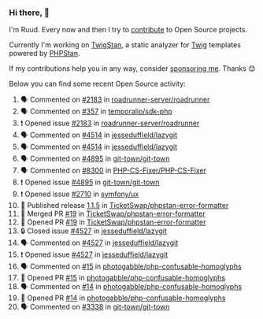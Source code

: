 ### Hi there, 👋

I'm Ruud. Every now and then I try to [contribute](https://github.com/pulls?q=+is%3Apr+author%3Aruudk+archived%3Afalse+is%3Apublic+) to Open Source projects.

Currently I'm working on [TwigStan](https://github.com/twigstan), a static analyzer for [Twig](https://twig.symfony.com/) templates powered by [PHPStan](https://phpstan.org/).

If my contributions help you in any way, consider [sponsoring me](https://github.com/sponsors/ruudk). Thanks 😊

Below you can find some recent Open Source activity:

<!--START_SECTION:activity-->
1. 🗣 Commented on [#2183](https://github.com/roadrunner-server/roadrunner/issues/2183#issuecomment-2889142978) in [roadrunner-server/roadrunner](https://github.com/roadrunner-server/roadrunner)
2. 🗣 Commented on [#357](https://github.com/temporalio/sdk-php/issues/357#issuecomment-2889090788) in [temporalio/sdk-php](https://github.com/temporalio/sdk-php)
3. ❗ Opened issue [#2183](https://github.com/roadrunner-server/roadrunner/issues/2183) in [roadrunner-server/roadrunner](https://github.com/roadrunner-server/roadrunner)
4. 🗣 Commented on [#4514](https://github.com/jesseduffield/lazygit/issues/4514#issuecomment-2878843565) in [jesseduffield/lazygit](https://github.com/jesseduffield/lazygit)
5. 🗣 Commented on [#4514](https://github.com/jesseduffield/lazygit/issues/4514#issuecomment-2878821786) in [jesseduffield/lazygit](https://github.com/jesseduffield/lazygit)
6. 🗣 Commented on [#4895](https://github.com/git-town/git-town/issues/4895#issuecomment-2869818380) in [git-town/git-town](https://github.com/git-town/git-town)
7. 🗣 Commented on [#8300](https://github.com/PHP-CS-Fixer/PHP-CS-Fixer/pull/8300#issuecomment-2866369705) in [PHP-CS-Fixer/PHP-CS-Fixer](https://github.com/PHP-CS-Fixer/PHP-CS-Fixer)
8. ❗ Opened issue [#4895](https://github.com/git-town/git-town/issues/4895) in [git-town/git-town](https://github.com/git-town/git-town)
9. ❗ Opened issue [#2710](https://github.com/symfony/ux/issues/2710) in [symfony/ux](https://github.com/symfony/ux)
10. 🚀 Published release [1.1.5](https://github.com/TicketSwap/phpstan-error-formatter/releases/tag/1.1.5) in [TicketSwap/phpstan-error-formatter](https://github.com/TicketSwap/phpstan-error-formatter)
11. 🎉 Merged PR [#19](https://github.com/TicketSwap/phpstan-error-formatter/pull/19) in [TicketSwap/phpstan-error-formatter](https://github.com/TicketSwap/phpstan-error-formatter)
12. 💪 Opened PR [#19](https://github.com/TicketSwap/phpstan-error-formatter/pull/19) in [TicketSwap/phpstan-error-formatter](https://github.com/TicketSwap/phpstan-error-formatter)
13. 🔒 Closed issue [#4527](https://github.com/jesseduffield/lazygit/issues/4527) in [jesseduffield/lazygit](https://github.com/jesseduffield/lazygit)
14. 🗣 Commented on [#4527](https://github.com/jesseduffield/lazygit/issues/4527#issuecomment-2844435900) in [jesseduffield/lazygit](https://github.com/jesseduffield/lazygit)
15. ❗ Opened issue [#4527](https://github.com/jesseduffield/lazygit/issues/4527) in [jesseduffield/lazygit](https://github.com/jesseduffield/lazygit)
16. 🗣 Commented on [#15](https://github.com/photogabble/php-confusable-homoglyphs/pull/15#issuecomment-2844412303) in [photogabble/php-confusable-homoglyphs](https://github.com/photogabble/php-confusable-homoglyphs)
17. 💪 Opened PR [#15](https://github.com/photogabble/php-confusable-homoglyphs/pull/15) in [photogabble/php-confusable-homoglyphs](https://github.com/photogabble/php-confusable-homoglyphs)
18. 🗣 Commented on [#14](https://github.com/photogabble/php-confusable-homoglyphs/pull/14#issuecomment-2844394593) in [photogabble/php-confusable-homoglyphs](https://github.com/photogabble/php-confusable-homoglyphs)
19. 💪 Opened PR [#14](https://github.com/photogabble/php-confusable-homoglyphs/pull/14) in [photogabble/php-confusable-homoglyphs](https://github.com/photogabble/php-confusable-homoglyphs)
20. 🗣 Commented on [#3338](https://github.com/git-town/git-town/issues/3338#issuecomment-2816688805) in [git-town/git-town](https://github.com/git-town/git-town)
<!--END_SECTION:activity-->

